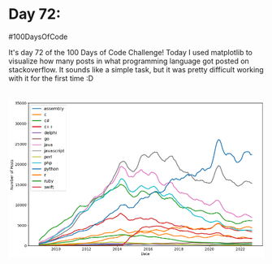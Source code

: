 # Day 72:
#100DaysOfCode

It's day 72 of the 100 Days of Code Challenge! Today I used matplotlib to visualize how many posts in what programming language got posted on stackoverflow. It sounds like a simple task, but it was pretty difficult working with it for the first time :D
<br>
<br>
<br>
![Language Chart](language-chart.png)